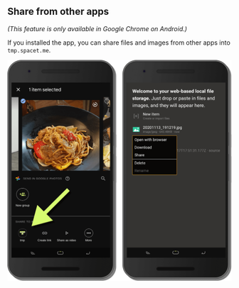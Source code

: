 ## Share from other apps

_(This feature is only available in Google Chrome on Android.)_

If you installed the app, you can share files and images from other apps into `tmp.spacet.me`.

![](./images/share-from-other-apps.png)
